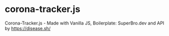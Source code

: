 # corona-tracker.js
Corona-Tracker.js - Made with Vanilla JS, Boilerplate: SuperBro.dev and API by https://disease.sh/
